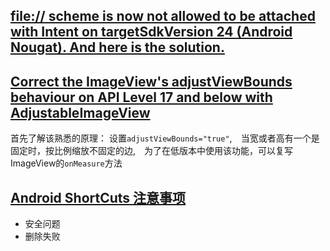 ## [file:// scheme is now not allowed to be attached with Intent on targetSdkVersion 24 (Android Nougat). And here is the solution.](https://inthecheesefactory.com/blog/how-to-share-access-to-file-with-fileprovider-on-android-nougat/en)




## [Correct the ImageView's adjustViewBounds behaviour on API Level 17 and below with AdjustableImageView](https://inthecheesefactory.com/blog/correct-imageview-adjustviewbounds-with-adjustable-imageview/en)
首先了解该熟悉的原理：
设置`adjustViewBounds="true"`,　当宽或者高有一个是固定时，按比例缩放不固定的边,　为了在低版本中使用该功能，可以复写ImageView的`onMeasure`方法


## [Android ShortCuts 注意事项](https://gold.xitu.io/post/5853e473128fe1006b5ee33e)
- 安全问题
- 删除失败

